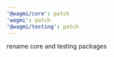 ```yaml
---
'@wagmi/core': patch
'wagmi': patch
'@wagmi/testing': patch
---
```


rename core and testing packages
